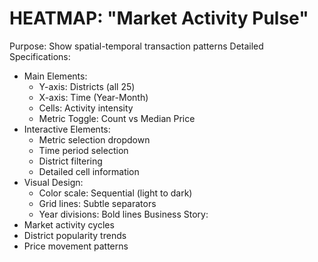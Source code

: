 # HEATMAP: "Market Activity Pulse"
Purpose: Show spatial-temporal transaction patterns
Detailed Specifications:
- Main Elements:
  - Y-axis: Districts (all 25)
  - X-axis: Time (Year-Month)
  - Cells: Activity intensity
  - Metric Toggle: Count vs Median Price
- Interactive Elements:
  - Metric selection dropdown
  - Time period selection
  - District filtering
  - Detailed cell information
- Visual Design:
  - Color scale: Sequential (light to dark)
  - Grid lines: Subtle separators
  - Year divisions: Bold lines
Business Story:
- Market activity cycles
- District popularity trends
- Price movement patterns

